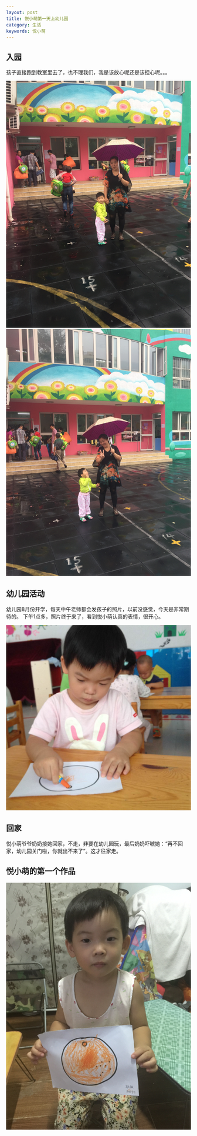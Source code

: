 ```yaml
---
layout: post
title: 悦小萌第一天上幼儿园
category: 生活
keywords: 悦小萌
---
```


## 入园

孩子直接跑到教室里去了，也不理我们，我是该放心呢还是该担心呢。。。

<img src="/assets/img/0002.jpg">
<img src="/assets/img/0003.jpg">

## 幼儿园活动

幼儿园8月份开学，每天中午老师都会发孩子的照片，以前没感觉，今天是非常期待的。
下午1点多，照片终于来了，看到悦小萌认真的表情，很开心。

<img src="/assets/img/0004.jpg">

## 回家

悦小萌爷爷奶奶接她回家，不走，非要在幼儿园玩，最后奶奶吓唬她：“再不回家，幼儿园关门啦，你就出不来了”。这才往家走。

## 悦小萌的第一个作品

<img src="/assets/img/0005.jpg">


